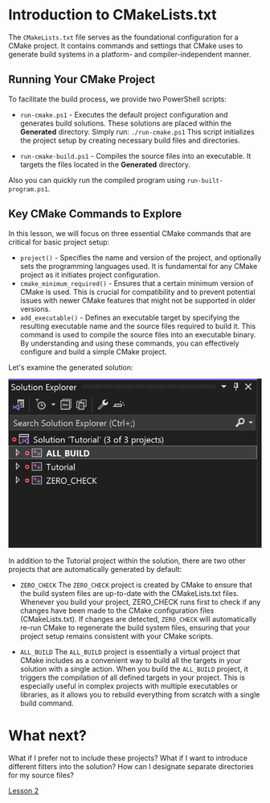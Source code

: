 # Introduction to CMakeLists.txt
The `CMakeLists.txt` file serves as the foundational configuration for a CMake project. It contains commands and settings that CMake uses to generate build systems in a platform- and compiler-independent manner.

## Running Your CMake Project
To facilitate the build process, we provide two PowerShell scripts:

* `run-cmake.ps1` - Executes the default project configuration and generates build solutions. These solutions are placed within the **Generated** directory. Simply run: `./run-cmake.ps1`
This script initializes the project setup by creating necessary build files and directories.

* `run-cmake-build.ps1` - Compiles the source files into an executable. It targets the files located in the **Generated** directory.

Also you can quickly run the compiled program using `run-built-program.ps1`.

## Key CMake Commands to Explore
In this lesson, we will focus on three essential CMake commands that are critical for basic project setup:

- `project()` - Specifies the name and version of the project, and optionally sets the programming languages used. It is fundamental for any CMake project as it initiates project configuration.
- `cmake_minimum_required()` - Ensures that a certain minimum version of CMake is used. This is crucial for compatibility and to prevent potential issues with newer CMake features that might not be supported in older versions.
- `add_executable()` - Defines an executable target by specifying the resulting executable name and the source files required to build it. This command is used to compile the source files into an executable binary.
By understanding and using these commands, you can effectively configure and build a simple CMake project.

Let's examine the generated solution:

![Screenshot 1](documentation/Screenshot_1.png)

In addition to the Tutorial project within the solution, there are two other projects that are automatically generated by default: 

* `ZERO_CHECK`
The `ZERO_CHECK` project is created by CMake to ensure that the build system files are up-to-date with the CMakeLists.txt files. Whenever you build your project, ZERO_CHECK runs first to check if any changes have been made to the CMake configuration files (CMakeLists.txt). If changes are detected, `ZERO_CHECK` will automatically re-run CMake to regenerate the build system files, ensuring that your project setup remains consistent with your CMake scripts.

* `ALL_BUILD`
The `ALL_BUILD` project is essentially a virtual project that CMake includes as a convenient way to build all the targets in your solution with a single action. When you build the `ALL_BUILD` project, it triggers the compilation of all defined targets in your project. This is especially useful in complex projects with multiple executables or libraries, as it allows you to rebuild everything from scratch with a single build command.

# What next?
What if I prefer not to include these projects? 
What if I want to introduce different filters into the solution?
How can I designate separate directories for my source files?

[Lesson 2](../lesson-02/lesson-02-readme.md)